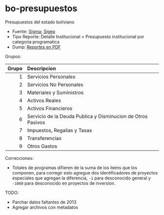 # bo-presupuestos
Presupuestos del estado boliviano

* Fuente: [Sigma](https://portal.sigep.gob.bo/index.php/2016/05/09/ley-financial/); [Sigep](https://sigep.gob.bo/sigep_publico/faces/SFprRepPub?gestion=2020)
* Tipo Reporte: Detalle Institucional > Presupuesto institucional por categoria programatica
* Dump: [Reportes en PDF](https://drive.google.com/drive/folders/1JOL-Rh20rYxtqp79tYARwulLGAFbWZhh?usp=sharing)

Grupos:

|   Grupo | Descripcion                                                 |
|--------:|:------------------------------------------------------------|
|       1 | Servicios Personales                                        |
|       2 | Servicios No Personales                                     |
|       3 | Materiales y Suministros                                    |
|       4 | Activos Reales                                              |
|       5 | Activos Financieros                                         |
|       6 | Servicio de la Deuda Publica y Disminucion de Otros Pasivos |
|       7 | Impuestos, Regalias y Tasas                                 |
|       8 | Transferencias                                              |
|       9 | Otros Gastos                                                |

Correcciones:
* Totales de programas difieren de la suma de los items que los componen, para corregir esto agregue dos identificadores de proyectos especiales que agregan la diferencia, `-1` para desconocido general y `-1000` para desconocido en proyectos de inversion.

TODO:
* Parchar datos faltantes de 2013
* Agregar archivos con metadatos
